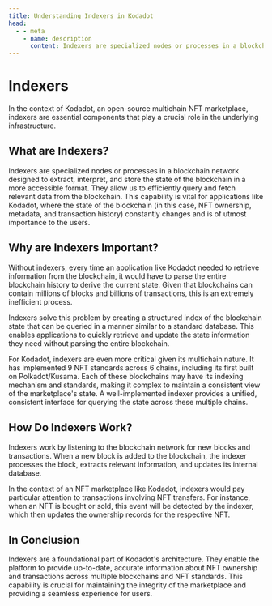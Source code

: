 ```yaml
---
title: Understanding Indexers in Kodadot
head:
  - - meta
    - name: description
      content: Indexers are specialized nodes or processes in a blockchain network designed to extract, interpret, and store the state of the blockchain in a more accessible format...
---
```


# Indexers

In the context of Kodadot, an open-source multichain NFT marketplace, indexers are essential components that play a crucial role in the underlying infrastructure.

## What are Indexers?

Indexers are specialized nodes or processes in a blockchain network designed to extract, interpret, and store the state of the blockchain in a more accessible format. They allow us to efficiently query and fetch relevant data from the blockchain. This capability is vital for applications like Kodadot, where the state of the blockchain (in this case, NFT ownership, metadata, and transaction history) constantly changes and is of utmost importance to the users.

## Why are Indexers Important?

Without indexers, every time an application like Kodadot needed to retrieve information from the blockchain, it would have to parse the entire blockchain history to derive the current state. Given that blockchains can contain millions of blocks and billions of transactions, this is an extremely inefficient process.

Indexers solve this problem by creating a structured index of the blockchain state that can be queried in a manner similar to a standard database. This enables applications to quickly retrieve and update the state information they need without parsing the entire blockchain.

For Kodadot, indexers are even more critical given its multichain nature. It has implemented 9 NFT standards across 6 chains, including its first built on Polkadot/Kusama. Each of these blockchains may have its indexing mechanism and standards, making it complex to maintain a consistent view of the marketplace's state. A well-implemented indexer provides a unified, consistent interface for querying the state across these multiple chains.

## How Do Indexers Work?

Indexers work by listening to the blockchain network for new blocks and transactions. When a new block is added to the blockchain, the indexer processes the block, extracts relevant information, and updates its internal database.

In the context of an NFT marketplace like Kodadot, indexers would pay particular attention to transactions involving NFT transfers. For instance, when an NFT is bought or sold, this event will be detected by the indexer, which then updates the ownership records for the respective NFT.

## In Conclusion

Indexers are a foundational part of Kodadot's architecture. They enable the platform to provide up-to-date, accurate information about NFT ownership and transactions across multiple blockchains and NFT standards. This capability is crucial for maintaining the integrity of the marketplace and providing a seamless experience for users.